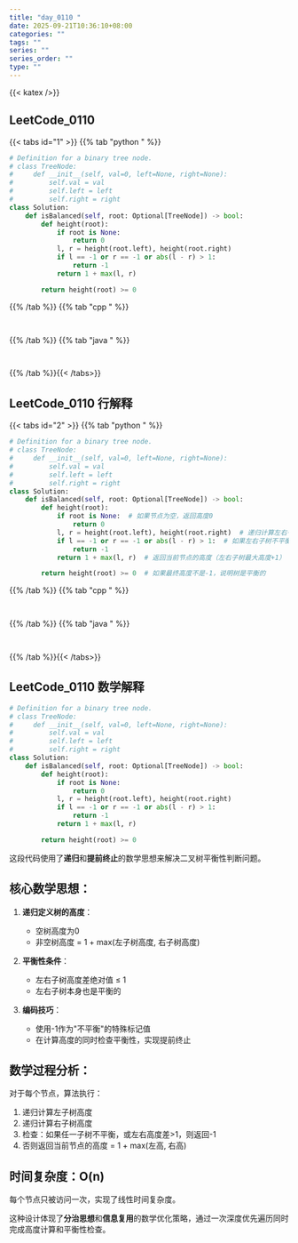 ```yaml
---
title: "day_0110 "
date: 2025-09-21T10:36:10+08:00
categories: ""
tags: ""
series: ""
series_order: ""
type: ""
---
```


{{< katex />}}


## LeetCode_0110 

{{< tabs id="1" >}}
{{% tab "python " %}}

```python 
# Definition for a binary tree node.
# class TreeNode:
#     def __init__(self, val=0, left=None, right=None):
#         self.val = val
#         self.left = left
#         self.right = right
class Solution:
    def isBalanced(self, root: Optional[TreeNode]) -> bool:
        def height(root):
            if root is None:
                return 0
            l, r = height(root.left), height(root.right)
            if l == -1 or r == -1 or abs(l - r) > 1:
                return -1
            return 1 + max(l, r)

        return height(root) >= 0 
```

{{% /tab %}}
{{% tab "cpp " %}}

```cpp 
 
```

{{% /tab %}}
{{% tab "java " %}}

```java 
 
```

{{% /tab %}}{{< /tabs>}}

## LeetCode_0110  行解释

{{< tabs id="2" >}}
{{% tab "python " %}}

```python
# Definition for a binary tree node.
# class TreeNode:
#     def __init__(self, val=0, left=None, right=None):
#         self.val = val
#         self.left = left
#         self.right = right
class Solution:
    def isBalanced(self, root: Optional[TreeNode]) -> bool:
        def height(root):
            if root is None:  # 如果节点为空，返回高度0
                return 0
            l, r = height(root.left), height(root.right)  # 递归计算左右子树的高度
            if l == -1 or r == -1 or abs(l - r) > 1:  # 如果左右子树不平衡或高度差大于1，返回-1表示不平衡
                return -1
            return 1 + max(l, r)  # 返回当前节点的高度（左右子树最大高度+1）

        return height(root) >= 0  # 如果最终高度不是-1，说明树是平衡的
```

{{% /tab %}}
{{% tab "cpp " %}}

```cpp 
 
```

{{% /tab %}}
{{% tab "java " %}}

```java 
 
```

{{% /tab %}}{{< /tabs>}}

## LeetCode_0110  数学解释

```python 
# Definition for a binary tree node.
# class TreeNode:
#     def __init__(self, val=0, left=None, right=None):
#         self.val = val
#         self.left = left
#         self.right = right
class Solution:
    def isBalanced(self, root: Optional[TreeNode]) -> bool:
        def height(root):
            if root is None:
                return 0
            l, r = height(root.left), height(root.right)
            if l == -1 or r == -1 or abs(l - r) > 1:
                return -1
            return 1 + max(l, r)

        return height(root) >= 0 
```


这段代码使用了**递归**和**提前终止**的数学思想来解决二叉树平衡性判断问题。

## 核心数学思想：

1. **递归定义树的高度**：
   - 空树高度为0
   - 非空树高度 = 1 + max(左子树高度, 右子树高度)

2. **平衡性条件**：
   - 左右子树高度差绝对值 ≤ 1
   - 左右子树本身也是平衡的

3. **编码技巧**：
   - 使用-1作为"不平衡"的特殊标记值
   - 在计算高度的同时检查平衡性，实现提前终止

## 数学过程分析：

对于每个节点，算法执行：
1. 递归计算左子树高度
2. 递归计算右子树高度  
3. 检查：如果任一子树不平衡，或左右高度差>1，则返回-1
4. 否则返回当前节点的高度 = 1 + max(左高, 右高)

## 时间复杂度：O(n)
每个节点只被访问一次，实现了线性时间复杂度。

这种设计体现了**分治思想**和**信息复用**的数学优化策略，通过一次深度优先遍历同时完成高度计算和平衡性检查。

